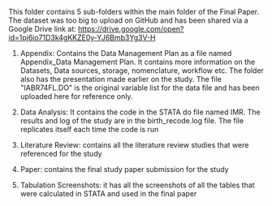 This folder contains 5 sub-folders within the main folder of the Final Paper. The dataset was too big to upload on GitHub and has been shared via a Google Drive link at: https://drive.google.com/open?id=1pj6io71D3k4gKKZE0y-YJ6Bmb3Yg3V-H 


1. Appendix: Contains the Data Management Plan as a file named Appendix_Data Management Plan. It contains more information on the Datasets, Data sources, storage, nomenclature, workflow etc. The folder also has the presentation made earlier on the study. The file "IABR74FL.DO" is the original variable list for the data file and has been uploaded here for reference only.


2. Data Analysis: It contains the code in the STATA do file named IMR. The results and log of the study are in the birth_recode.log file. The file replicates itself each time the code is run 


3. Literature Review: contains all the literature review studies that were referenced for the study


4. Paper: contains the final study paper submission for the study


5. Tabulation Screenshots: it has all the screenshots of all the tables that were calculated in STATA and used in the final paper
